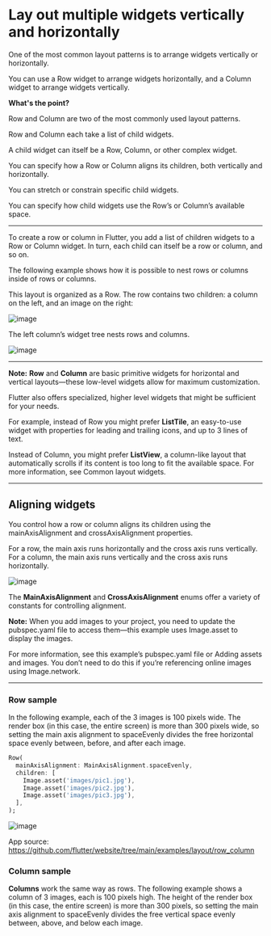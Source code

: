 # Lay out multiple widgets vertically and horizontally

One of the most common layout patterns is to arrange widgets vertically or horizontally. 

You can use a Row widget to arrange widgets horizontally, and a Column widget to arrange widgets vertically.

**What's the point?**

Row and Column are two of the most commonly used layout patterns.

Row and Column each take a list of child widgets.

A child widget can itself be a Row, Column, or other complex widget.

You can specify how a Row or Column aligns its children, both vertically and horizontally.

You can stretch or constrain specific child widgets.

You can specify how child widgets use the Row’s or Column’s available space.

--------------------------------------------------------------------------------------------------------------------------------------------------------------------

To create a row or column in Flutter, you add a list of children widgets to a Row or Column widget. In turn, each child can itself be a row or column, and so on. 

The following example shows how it is possible to nest rows or columns inside of rows or columns.

This layout is organized as a Row. The row contains two children: a column on the left, and an image on the right:

![image](https://github.com/luiscoco/flutter_layouts_VERY-IMPORTANT-EXAMPLE/assets/32194879/fea33b07-6480-4d7a-9cb2-8729e967bc26)

The left column’s widget tree nests rows and columns.

![image](https://github.com/luiscoco/flutter_layouts_VERY-IMPORTANT-EXAMPLE/assets/32194879/8466cb7c-47b4-4e77-8c68-9d98c1fed69f)

--------------------------------------------------------------------------------------------------------------------------------------------------------------------

**Note:** **Row** and **Column** are basic primitive widgets for horizontal and vertical layouts—these low-level widgets allow for maximum customization.

Flutter also offers specialized, higher level widgets that might be sufficient for your needs. 

For example, instead of Row you might prefer **ListTile**, an easy-to-use widget with properties for leading and trailing icons, and up to 3 lines of text. 

Instead of Column, you might prefer **ListView**, a column-like layout that automatically scrolls if its content is too long to fit the available space. For more information, see Common layout widgets.

--------------------------------------------------------------------------------------------------------------------------------------------------------------------

## Aligning widgets

You control how a row or column aligns its children using the mainAxisAlignment and crossAxisAlignment properties. 

For a row, the main axis runs horizontally and the cross axis runs vertically. For a column, the main axis runs vertically and the cross axis runs horizontally.

![image](https://github.com/luiscoco/flutter_layouts_VERY-IMPORTANT-EXAMPLE/assets/32194879/00e6b33a-4c14-403d-8946-de77f76ec433)

The **MainAxisAlignment** and **CrossAxisAlignment** enums offer a variety of constants for controlling alignment.

**Note:** When you add images to your project, you need to update the pubspec.yaml file to access them—this example uses Image.asset to display the images. 

For more information, see this example’s pubspec.yaml file or Adding assets and images. You don’t need to do this if you’re referencing online images using Image.network.

--------------------------------------------------------------------------------------------------------------------------------------------------------------------

### Row sample

In the following example, each of the 3 images is 100 pixels wide. The render box (in this case, the entire screen) is more than 300 pixels wide, so setting the main axis alignment to spaceEvenly divides the free horizontal space evenly between, before, and after each image.

```dart
Row(
  mainAxisAlignment: MainAxisAlignment.spaceEvenly,
  children: [
    Image.asset('images/pic1.jpg'),
    Image.asset('images/pic2.jpg'),
    Image.asset('images/pic3.jpg'),
  ],
);
```

![image](https://github.com/luiscoco/flutter_layouts_VERY-IMPORTANT-EXAMPLE/assets/32194879/f08fa708-57e7-45e5-86bd-bde70650818d)

App source: https://github.com/flutter/website/tree/main/examples/layout/row_column

### Column sample

**Columns** work the same way as rows. The following example shows a column of 3 images, each is 100 pixels high. The height of the render box (in this case, the entire screen) is more than 300 pixels, so setting the main axis alignment to spaceEvenly divides the free vertical space evenly between, above, and below each image.




